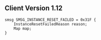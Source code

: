 ## Client Version 1.12

```rust,ignore
smsg SMSG_INSTANCE_RESET_FAILED = 0x31F {
    InstanceResetFailedReason reason;    
    Map map;    
}

```
